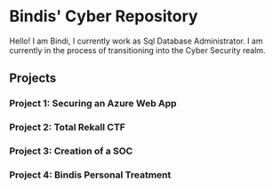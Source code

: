 # Bindis' Cyber Repository

Hello! I am Bindi, I currently work as Sql Database Administrator.
I am currently in the process of transitioning into the Cyber Security realm.

## Projects

### Project 1: Securing an Azure Web App

### Project 2: Total Rekall CTF

### Project 3: Creation of a SOC

### Project 4: Bindis Personal Treatment
